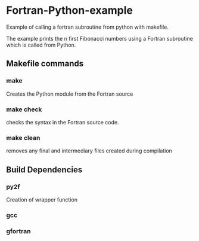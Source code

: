 # Fortran-Python-example
Example of calling a fortran subroutine from python with makefile.

The example prints the n first Fibonacci numbers using a Fortran subroutine which is called from Python.

## Makefile commands
### make 
Creates the Python module from the Fortran source 
### make check
checks the syntax in the Fortran source code.
### make clean
removes any final and intermediary files created during compilation

## Build Dependencies
### py2f
Creation of wrapper function
### gcc
### gfortran
